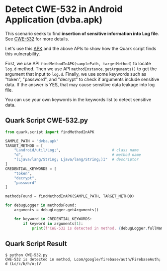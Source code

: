 # Detect CWE-532 in Android Application (dvba.apk)

This scenario seeks to find **insertion of sensitive information into
Log file**. See
[CWE-532](https://cwe.mitre.org/data/definitions/532.html) for more
details.

Let's use this
[APK](https://github.com/rewanthtammana/Damn-Vulnerable-Bank) and the
above APIs to show how the Quark script finds this vulnerability.

First, we use API `findMethodInAPK(samplePath, targetMethod)` to locate
`log.d` method. Then we use API `methodInstance.getArguments()` to get
the argument that input to `log.d`. Finally, we use some keywords such
as \"token\", \"password\", and \"decrypt\" to check if arguments
include sensitive data. If the answer is YES, that may cause sensitive
data leakage into log file.

You can use your own keywords in the keywords list to detect sensitive
data.

## Quark Script CWE-532.py

``` python
from quark.script import findMethodInAPK

SAMPLE_PATH = "dvba.apk"
TARGET_METHOD = [
    "Landroid/util/Log;",                       # class name
    "d",                                        # method name
    "(Ljava/lang/String; Ljava/lang/String;)I"  # descriptor
]
CREDENTIAL_KEYWORDS = [
    "token",
    "decrypt",
    "password"
]

methodsFound = findMethodInAPK(SAMPLE_PATH, TARGET_METHOD)

for debugLogger in methodsFound:
    arguments = debugLogger.getArguments()

    for keyword in CREDENTIAL_KEYWORDS:
        if keyword in arguments[1]:
            print(f"CWE-532 is detected in method, {debugLogger.fullName}")
```

## Quark Script Result

``` TEXT
$ python CWE-532.py
CWE-532 is detected in method, Lcom/google/firebase/auth/FirebaseAuth; d (Lc/c/b/h/o;)V
```
